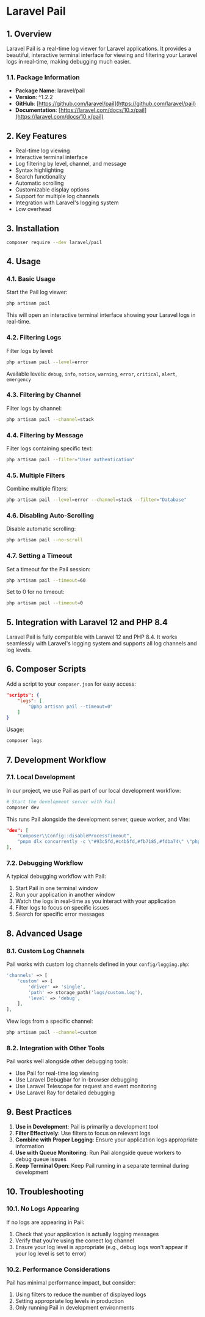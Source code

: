 # Laravel Pail

## 1. Overview

Laravel Pail is a real-time log viewer for Laravel applications. It provides a beautiful, interactive terminal interface for viewing and filtering your Laravel logs in real-time, making debugging much easier.

### 1.1. Package Information

- **Package Name**: laravel/pail
- **Version**: ^1.2.2
- **GitHub**: [https://github.com/laravel/pail](https://github.com/laravel/pail)
- **Documentation**: [https://laravel.com/docs/10.x/pail](https://laravel.com/docs/10.x/pail)

## 2. Key Features

- Real-time log viewing
- Interactive terminal interface
- Log filtering by level, channel, and message
- Syntax highlighting
- Search functionality
- Automatic scrolling
- Customizable display options
- Support for multiple log channels
- Integration with Laravel's logging system
- Low overhead

## 3. Installation

```bash
composer require --dev laravel/pail
```

## 4. Usage

### 4.1. Basic Usage

Start the Pail log viewer:

```bash
php artisan pail
```

This will open an interactive terminal interface showing your Laravel logs in real-time.

### 4.2. Filtering Logs

Filter logs by level:

```bash
php artisan pail --level=error
```

Available levels: `debug`, `info`, `notice`, `warning`, `error`, `critical`, `alert`, `emergency`

### 4.3. Filtering by Channel

Filter logs by channel:

```bash
php artisan pail --channel=stack
```

### 4.4. Filtering by Message

Filter logs containing specific text:

```bash
php artisan pail --filter="User authentication"
```

### 4.5. Multiple Filters

Combine multiple filters:

```bash
php artisan pail --level=error --channel=stack --filter="Database"
```

### 4.6. Disabling Auto-Scrolling

Disable automatic scrolling:

```bash
php artisan pail --no-scroll
```

### 4.7. Setting a Timeout

Set a timeout for the Pail session:

```bash
php artisan pail --timeout=60
```

Set to 0 for no timeout:

```bash
php artisan pail --timeout=0
```

## 5. Integration with Laravel 12 and PHP 8.4

Laravel Pail is fully compatible with Laravel 12 and PHP 8.4. It works seamlessly with Laravel's logging system and supports all log channels and log levels.

## 6. Composer Scripts

Add a script to your `composer.json` for easy access:

```json
"scripts": {
    "logs": [
        "@php artisan pail --timeout=0"
    ]
}
```

Usage:

```bash
composer logs
```

## 7. Development Workflow

### 7.1. Local Development

In our project, we use Pail as part of our local development workflow:

```bash
# Start the development server with Pail
composer dev
```

This runs Pail alongside the development server, queue worker, and Vite:

```json
"dev": [
    "Composer\\Config::disableProcessTimeout",
    "pnpm dlx concurrently -c \"#93c5fd,#c4b5fd,#fb7185,#fdba74\" \"php artisan serve\" \"php artisan queue:listen --tries=1\" \"php artisan pail --timeout=0\" \"pnpm run dev\" --names=server,queue,logs,vite"
],
```

### 7.2. Debugging Workflow

A typical debugging workflow with Pail:

1. Start Pail in one terminal window
2. Run your application in another window
3. Watch the logs in real-time as you interact with your application
4. Filter logs to focus on specific issues
5. Search for specific error messages

## 8. Advanced Usage

### 8.1. Custom Log Channels

Pail works with custom log channels defined in your `config/logging.php`:

```php
'channels' => [
    'custom' => [
        'driver' => 'single',
        'path' => storage_path('logs/custom.log'),
        'level' => 'debug',
    ],
],
```

View logs from a specific channel:

```bash
php artisan pail --channel=custom
```

### 8.2. Integration with Other Tools

Pail works well alongside other debugging tools:

- Use Pail for real-time log viewing
- Use Laravel Debugbar for in-browser debugging
- Use Laravel Telescope for request and event monitoring
- Use Laravel Ray for detailed debugging

## 9. Best Practices

1. **Use in Development**: Pail is primarily a development tool
2. **Filter Effectively**: Use filters to focus on relevant logs
3. **Combine with Proper Logging**: Ensure your application logs appropriate information
4. **Use with Queue Monitoring**: Run Pail alongside queue workers to debug queue issues
5. **Keep Terminal Open**: Keep Pail running in a separate terminal during development

## 10. Troubleshooting

### 10.1. No Logs Appearing

If no logs are appearing in Pail:

1. Check that your application is actually logging messages
2. Verify that you're using the correct log channel
3. Ensure your log level is appropriate (e.g., debug logs won't appear if your log level is set to error)

### 10.2. Performance Considerations

Pail has minimal performance impact, but consider:

1. Using filters to reduce the number of displayed logs
2. Setting appropriate log levels in production
3. Only running Pail in development environments
